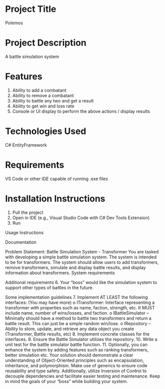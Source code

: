 # Project Title

Polemos

# Project Description

A battle simulation system

# Features

1. Ability to add a combatant
2. Ability to remove a combatant
3. Ability to battle any two and get a result
4. Ability to get win and loss rate
5. Console or UI display to perform the above actions / display results

# Technologies Used

C#
EntityFramework

# Requirements

VS Code or other IDE capable of running .exe files

# Installation Instructions

1. Pull the project
2. Open in IDE (e.g., Visual Studio Code with C# Dev Tools Extension)
3. Run

Usage Instructions

Documentation

Problem Statement: Battle Simulation System - Transformer
You are tasked with developing a simple battle simulation system. The system is intended to be
for transformers. The system should allow users to add transformers, remove transformers,
simulate and display battle results, and display information about transformers.
System requirements

Additional requirements 6. Your “boss” would like the simulation system to support other types of battles in the
future.

Some implementation guidelines 7. Implement AT LEAST the following interfaces: (You may have more)
o ITransformer: Interface representing a transformer with properties such as name,
faction, strength, etc. It MUST include name, number of wins/losses, and faction.
o IBattleSimulator – Minimally should have a method to battle two transformers
and return a battle result. This can just be a simple random win/lose.
o IRepository – Ability to store, update, and retrieve any data object you create
(Transformer, Battle results, etc) 8. Implement concrete classes for the interfaces. 9. Ensure the Battle Simulator utilizes the repository. 10. Write a unit test for the battle simulator battle function. 11. Optionally, you can enhance the system by adding features such as ranking transformers,
better simulation etc.
Your solution should demonstrate a clear understanding of Object-Oriented principles such as
encapsulation, inheritance, and polymorphism. Make use of generics to ensure code reusability
and type safety. Additionally, utilize Inversion of Control to decouple dependencies and facilitate
easier testing and maintenance. Keep in mind the goals of your “boss” while building your
system.
